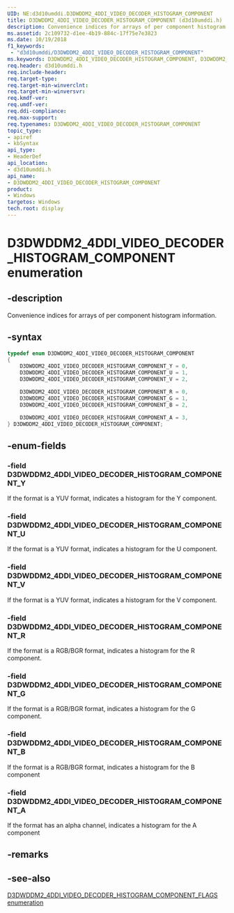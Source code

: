 ```yaml
---
UID: NE:d3d10umddi.D3DWDDM2_4DDI_VIDEO_DECODER_HISTOGRAM_COMPONENT
title: D3DWDDM2_4DDI_VIDEO_DECODER_HISTOGRAM_COMPONENT (d3d10umddi.h)
description: Convenience indices for arrays of per component histogram information.
ms.assetid: 2c109732-d1ee-4b19-884c-17f75e7e3823
ms.date: 10/19/2018
f1_keywords:
 - "d3d10umddi/D3DWDDM2_4DDI_VIDEO_DECODER_HISTOGRAM_COMPONENT"
ms.keywords: D3DWDDM2_4DDI_VIDEO_DECODER_HISTOGRAM_COMPONENT, D3DWDDM2_4DDI_VIDEO_DECODER_HISTOGRAM_COMPONENT,
req.header: d3d10umddi.h
req.include-header:
req.target-type:
req.target-min-winverclnt:
req.target-min-winversvr:
req.kmdf-ver:
req.umdf-ver:
req.ddi-compliance:
req.max-support:
req.typenames: D3DWDDM2_4DDI_VIDEO_DECODER_HISTOGRAM_COMPONENT
topic_type:
- apiref
- kbSyntax
api_type:
- HeaderDef
api_location:
- d3d10umddi.h
api_name:
- D3DWDDM2_4DDI_VIDEO_DECODER_HISTOGRAM_COMPONENT
product: 
- Windows
targetos: Windows
tech.root: display
---
```


# D3DWDDM2_4DDI_VIDEO_DECODER_HISTOGRAM_COMPONENT enumeration

## -description

Convenience indices for arrays of per component histogram information.

## -syntax


```cpp
typedef enum D3DWDDM2_4DDI_VIDEO_DECODER_HISTOGRAM_COMPONENT
{
    D3DWDDM2_4DDI_VIDEO_DECODER_HISTOGRAM_COMPONENT_Y = 0,
    D3DWDDM2_4DDI_VIDEO_DECODER_HISTOGRAM_COMPONENT_U = 1,
    D3DWDDM2_4DDI_VIDEO_DECODER_HISTOGRAM_COMPONENT_V = 2,

    D3DWDDM2_4DDI_VIDEO_DECODER_HISTOGRAM_COMPONENT_R = 0,
    D3DWDDM2_4DDI_VIDEO_DECODER_HISTOGRAM_COMPONENT_G = 1,
    D3DWDDM2_4DDI_VIDEO_DECODER_HISTOGRAM_COMPONENT_B = 2,

    D3DWDDM2_4DDI_VIDEO_DECODER_HISTOGRAM_COMPONENT_A = 3,
} D3DWDDM2_4DDI_VIDEO_DECODER_HISTOGRAM_COMPONENT;
```

## -enum-fields

### -field D3DWDDM2_4DDI_VIDEO_DECODER_HISTOGRAM_COMPONENT_Y

If the format is a YUV format, indicates a histogram for the Y component.

### -field D3DWDDM2_4DDI_VIDEO_DECODER_HISTOGRAM_COMPONENT_U

If the format is a YUV format, indicates a histogram for the U component.

### -field D3DWDDM2_4DDI_VIDEO_DECODER_HISTOGRAM_COMPONENT_V

If the format is a YUV format, indicates a histogram for the V component.

### -field D3DWDDM2_4DDI_VIDEO_DECODER_HISTOGRAM_COMPONENT_R

If the format is a RGB/BGR format, indicates a histogram for the R component.

### -field D3DWDDM2_4DDI_VIDEO_DECODER_HISTOGRAM_COMPONENT_G

If the format is a RGB/BGR format, indicates a histogram for the G component.

### -field D3DWDDM2_4DDI_VIDEO_DECODER_HISTOGRAM_COMPONENT_B

If the format is a RGB/BGR format, indicates a histogram for the B component

### -field D3DWDDM2_4DDI_VIDEO_DECODER_HISTOGRAM_COMPONENT_A

If the format has an alpha channel, indicates a histogram for the A component

## -remarks

## -see-also

[D3DWDDM2_4DDI_VIDEO_DECODER_HISTOGRAM_COMPONENT_FLAGS enumeration](ne-d3d10umddi-d3dwddm2_4ddi_video_decoder_histogram_component_flags.md)
